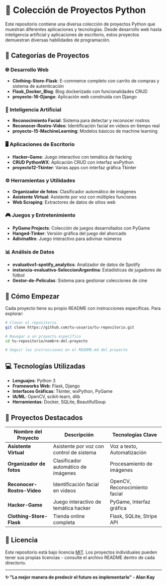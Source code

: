# 🐍 Colección de Proyectos Python

Este repositorio contiene una diversa colección de proyectos Python que muestran diferentes aplicaciones y tecnologías. Desde desarrollo web hasta inteligencia artificial y aplicaciones de escritorio, estos proyectos demuestran diversas habilidades de programación.

## 🧩 Categorías de Proyectos

### 🌐 **Desarrollo Web**
- **Clothing-Store-Flask**: E-commerce completo con carrito de compras y sistema de autenticación
- **Flask_Docker_Blog**: Blog dockerizado con funcionalidades CRUD
- **proyecto-16-Django**: Aplicación web construida con Django

### 🤖 **Inteligencia Artificial**
- **Reconocimiento Facial**: Sistema para detectar y reconocer rostros
- **Reconocer-Rostro-Video**: Identificación facial en videos en tiempo real
- **proyecto-15-MachineLearning**: Modelos básicos de machine learning

### 🖥️ **Aplicaciones de Escritorio**
- **Hacker-Game**: Juego interactivo con temática de hacking
- **CRUD PythonWX**: Aplicación CRUD con interfaz wxPython
- **proyecto12-Tkinter**: Varias apps con interfaz gráfica Tkinter

### ⚙️ **Herramientas y Utilidades**
- **Organizador de fotos**: Clasificador automático de imágenes
- **Asistente Virtual**: Asistente por voz con múltiples funciones
- **Web Scraping**: Extractores de datos de sitios web

### 🎮 **Juegos y Entretenimiento**
- **PyGame Projects**: Colección de juegos desarrollados con PyGame
- **Hanged-Tinker**: Versión gráfica del juego del ahorcado
- **AdivinaNro**: Juego interactivo para adivinar números

### 📊 **Análisis de Datos**
- **evaluativo1-spotify_analytics**: Analizador de datos de Spotify
- **instancia-evaluativa-SeleccionArgentina**: Estadísticas de jugadores de fútbol
- **Gestor-de-Películas**: Sistema para gestionar colecciones de cine

## 🚀 Cómo Empezar

Cada proyecto tiene su propio README con instrucciones específicas. Para explorar:

```bash
# Clonar el repositorio
git clone https://github.com/tu-usuario/tu-repositorio.git

# Navegar a un proyecto específico
cd tu-repositorio/nombre-del-proyecto

# Seguir las instrucciones en el README.md del proyecto
```

## 💻 Tecnologías Utilizadas
- **Lenguajes**: Python 3
- **Frameworks Web**: Flask, Django
- **Interfaces Gráficas**: Tkinter, wxPython, PyGame
- **IA/ML**: OpenCV, scikit-learn, dlib
- **Herramientas**: Docker, SQLite, BeautifulSoup

## 📌 Proyectos Destacados

| Nombre del Proyecto | Descripción | Tecnologías Clave |
|---------------------|-------------|------------------|
| **Asistente Virtual** | Asistente por voz con control de sistema | Voz a texto, Automatización |
| **Organizador de fotos** | Clasificador automático de imágenes | Procesamiento de imágenes |
| **Reconocer-Rostro-Video** | Identificación facial en videos | OpenCV, Reconocimiento facial |
| **Hacker-Game** | Juego interactivo de temática hacker | PyGame, Interfaz gráfica |
| **Clothing-Store-Flask** | Tienda online completa | Flask, SQLite, Stripe API |

## 📄 Licencia

Este repositorio está bajo licencia [MIT](LICENSE). Los proyectos individuales pueden tener sus propias licencias - consulte el archivo README dentro de cada directorio.

---

**✨ "La mejor manera de predecir el futuro es implementarlo" - Alan Kay**